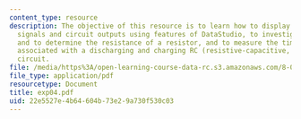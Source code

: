 ```yaml
---
content_type: resource
description: The objective of this resource is to learn how to display and interpret
  signals and circuit outputs using features of DataStudio, to investigate Ohm?s Law
  and to determine the resistance of a resistor, and to measure the time constants
  associated with a discharging and charging RC (resistive-capacitive, or resistor-capacitor)
  circuit.
file: /media/https%3A/open-learning-course-data-rc.s3.amazonaws.com/8-02t-electricity-and-magnetism-spring-2005/22e5527e4b64604b73e29a730f530c03_exp04.pdf
file_type: application/pdf
resourcetype: Document
title: exp04.pdf
uid: 22e5527e-4b64-604b-73e2-9a730f530c03
---
```

